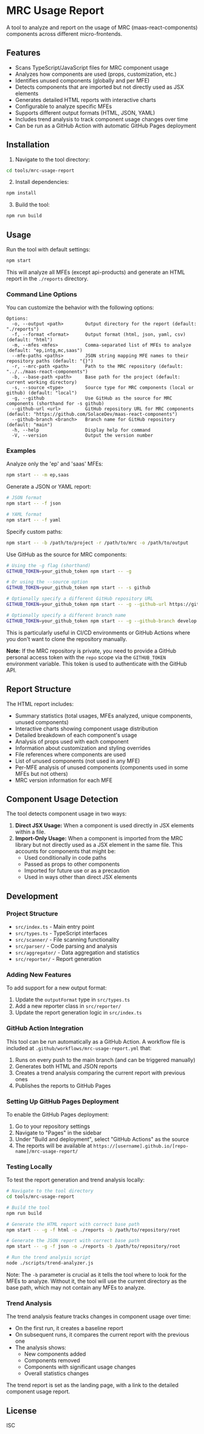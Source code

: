 # MRC Usage Report

A tool to analyze and report on the usage of MRC (maas-react-components) components across different micro-frontends.

## Features

- Scans TypeScript/JavaScript files for MRC component usage
- Analyzes how components are used (props, customization, etc.)
- Identifies unused components (globally and per MFE)
- Detects components that are imported but not directly used as JSX elements
- Generates detailed HTML reports with interactive charts
- Configurable to analyze specific MFEs
- Supports different output formats (HTML, JSON, YAML)
- Includes trend analysis to track component usage changes over time
- Can be run as a GitHub Action with automatic GitHub Pages deployment

## Installation

1. Navigate to the tool directory:

```bash
cd tools/mrc-usage-report
```

2. Install dependencies:

```bash
npm install
```

3. Build the tool:

```bash
npm run build
```

## Usage

Run the tool with default settings:

```bash
npm start
```

This will analyze all MFEs (except api-products) and generate an HTML report in the `./reports` directory.

### Command Line Options

You can customize the behavior with the following options:

```
Options:
  -o, --output <path>        Output directory for the report (default: "./reports")
  -f, --format <format>      Output format (html, json, yaml, csv) (default: "html")
  -m, --mfes <mfes>          Comma-separated list of MFEs to analyze (default: "ep,intg,mc,saas")
  --mfe-paths <paths>        JSON string mapping MFE names to their repository paths (default: "{}")
  -r, --mrc-path <path>      Path to the MRC repository (default: "../../maas-react-components")
  -b, --base-path <path>     Base path for the project (default: current working directory)
  -s, --source <type>        Source type for MRC components (local or github) (default: "local")
  -g, --github               Use GitHub as the source for MRC components (shorthand for -s github)
  --github-url <url>         GitHub repository URL for MRC components (default: "https://github.com/SolaceDev/maas-react-components")
  --github-branch <branch>   Branch name for GitHub repository (default: "main")
  -h, --help                 Display help for command
  -V, --version              Output the version number
```

### Examples

Analyze only the 'ep' and 'saas' MFEs:

```bash
npm start -- -m ep,saas
```

Generate a JSON or YAML report:

```bash
# JSON format
npm start -- -f json

# YAML format
npm start -- -f yaml
```

Specify custom paths:

```bash
npm start -- -b /path/to/project -r /path/to/mrc -o /path/to/output
```

Use GitHub as the source for MRC components:

```bash
# Using the -g flag (shorthand)
GITHUB_TOKEN=your_github_token npm start -- -g

# Or using the --source option
GITHUB_TOKEN=your_github_token npm start -- -s github

# Optionally specify a different GitHub repository URL
GITHUB_TOKEN=your_github_token npm start -- -g --github-url https://github.com/your-org/your-repo

# Optionally specify a different branch name
GITHUB_TOKEN=your_github_token npm start -- -g --github-branch develop
```

This is particularly useful in CI/CD environments or GitHub Actions where you don't want to clone the repository manually.

**Note:** If the MRC repository is private, you need to provide a GitHub personal access token with the `repo` scope via the `GITHUB_TOKEN` environment variable. This token is used to authenticate with the GitHub API.

## Report Structure

The HTML report includes:

- Summary statistics (total usages, MFEs analyzed, unique components, unused components)
- Interactive charts showing component usage distribution
- Detailed breakdown of each component's usage
- Analysis of props used with each component
- Information about customization and styling overrides
- File references where components are used
- List of unused components (not used in any MFE)
- Per-MFE analysis of unused components (components used in some MFEs but not others)
- MRC version information for each MFE

## Component Usage Detection

The tool detects component usage in two ways:

1.  **Direct JSX Usage:** When a component is used directly in JSX elements within a file.
2.  **Import-Only Usage:** When a component is imported from the MRC library but not directly used as a JSX element in the same file. This accounts for components that might be:
    - Used conditionally in code paths
    - Passed as props to other components
    - Imported for future use or as a precaution
    - Used in ways other than direct JSX elements

## Development

### Project Structure

- `src/index.ts` - Main entry point
- `src/types.ts` - TypeScript interfaces
- `src/scanner/` - File scanning functionality
- `src/parser/` - Code parsing and analysis
- `src/aggregator/` - Data aggregation and statistics
- `src/reporter/` - Report generation

### Adding New Features

To add support for a new output format:

1.  Update the `outputFormat` type in `src/types.ts`
2.  Add a new reporter class in `src/reporter/`
3.  Update the report generation logic in `src/index.ts`

### GitHub Action Integration

This tool can be run automatically as a GitHub Action. A workflow file is included at `.github/workflows/mrc-usage-report.yml` that:

1.  Runs on every push to the main branch (and can be triggered manually)
2.  Generates both HTML and JSON reports
3.  Creates a trend analysis comparing the current report with previous ones
4.  Publishes the reports to GitHub Pages

### Setting Up GitHub Pages Deployment

To enable the GitHub Pages deployment:

1.  Go to your repository settings
2.  Navigate to "Pages" in the sidebar
3.  Under "Build and deployment", select "GitHub Actions" as the source
4.  The reports will be available at `https://[username].github.io/[repo-name]/mrc-usage-report/`

### Testing Locally

To test the report generation and trend analysis locally:

```bash
# Navigate to the tool directory
cd tools/mrc-usage-report

# Build the tool
npm run build

# Generate the HTML report with correct base path
npm start -- -g -f html -o ./reports -b /path/to/repository/root

# Generate the JSON report with correct base path
npm start -- -g -f json -o ./reports -b /path/to/repository/root

# Run the trend analysis script
node ./scripts/trend-analyzer.js
```

Note: The `-b` parameter is crucial as it tells the tool where to look for the MFEs to analyze. Without it, the tool will use the current directory as the base path, which may not contain any MFEs to analyze.

### Trend Analysis

The trend analysis feature tracks changes in component usage over time:

- On the first run, it creates a baseline report
- On subsequent runs, it compares the current report with the previous one
- The analysis shows:
  - New components added
  - Components removed
  - Components with significant usage changes
  - Overall statistics changes

The trend report is set as the landing page, with a link to the detailed component usage report.

## License

ISC
